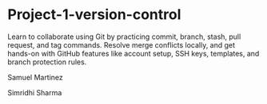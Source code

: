 # Project-1-version-control
Learn to collaborate using Git by practicing commit, branch, stash, pull request, and tag commands. Resolve merge conflicts locally, and get hands-on with GitHub features like account setup, SSH keys, templates, and branch protection rules.

Samuel Martinez

Simridhi Sharma
